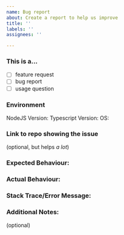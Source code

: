 ```yaml
---
name: Bug report
about: Create a report to help us improve
title: ''
labels: ''
assignees: ''

---
```


### This is a...

* [ ] feature request
* [ ] bug report
* [ ] usage question

### Environment

NodeJS Version:
Typescript Version:
OS:

### Link to repo showing the issue
(optional, but helps _a lot_)

### Expected Behaviour:

### Actual Behaviour:

### Stack Trace/Error Message:

### Additional Notes:
(optional)
